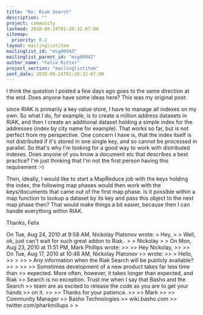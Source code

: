 ```yaml
---
title: "Re: Riak Search"
description: ""
project: community
lastmod: 2010-08-24T01:20:32-07:00
sitemap:
  priority: 0.2
layout: mailinglistitem
mailinglist_id: "msg00943"
mailinglist_parent_id: "msg00942"
author_name: "Felix Ritter"
project_section: "mailinglistitem"
sent_date: 2010-08-24T01:20:32-07:00
---
```



I think the question I posted a few days ago goes to the same
direction at the end.
Does anyone have some ideas here?
This was my original post:

since RIAK is primarily a key value store, I have to manage all
indexes on my own.
So what I do, for example, is to create a million address datasets in
RIAK, and then I create an additional dataset holding a simple index
for the addresses (index by city name for example).
That works so far, but is not perfect from my perspective.
One concern I have is, that the index itself is not distributed if
it's stored in one single key, and so cannot be processed in parallel.
So that's why I'm looking for a good way to work with distributed
indexes. Does anyone of you know a document etc that describes a best
practice?
I'm just thinking that I'm not the first person having this requirement :-)

Then, ideally, I would like to start a MapReduce job with the keys
holding the index, the following map phases would then work with the
keys/documents that came out of the first map phase.
Is it possible within a map function to lookup a dataset by its key
and pass this object to the next map phase then?
That would make things a bit easier, because then I can handle
everything within RIAK.

Thanks,
Felix

On Tue, Aug 24, 2010 at 9:58 AM, Nickolay Platonov  wrote:
&gt; Hey,
&gt;
&gt; Well, ok, just can't wait for such great addon to Riak..
&gt;
&gt; Nickolay
&gt;
&gt; On Mon, Aug 23, 2010 at 11:51 PM, Mark Phillips  wrote:
&gt;&gt;
&gt;&gt; Hey Nickolay,
&gt;&gt;
&gt;&gt; On Tue, Aug 17, 2010 at 10:46 AM, Nickolay Platonov 
&gt;&gt; wrote:
&gt;&gt; &gt; Hello,
&gt;&gt; &gt;
&gt;&gt; &gt; Any information when the Riak Search will be publicly available?
&gt;&gt; &gt;
&gt;&gt;
&gt;&gt; Sometimes development of a new product takes far less time than
&gt;&gt; expected. More often, however, it takes longer than expected, and Riak
&gt;&gt; Search is no exception. Trust me when I say that Basho and the Search
&gt;&gt; team are as excited to release the code as you are to get your hands
&gt;&gt; on it.
&gt;&gt;
&gt;&gt; Thanks for your patience.
&gt;&gt;
&gt;&gt; Mark
&gt;&gt;
&gt;&gt; Community Manager
&gt;&gt; Basho Technologies
&gt;&gt; wiki.basho.com
&gt;&gt; twitter.com/pharkmillups
&gt;
&gt;

